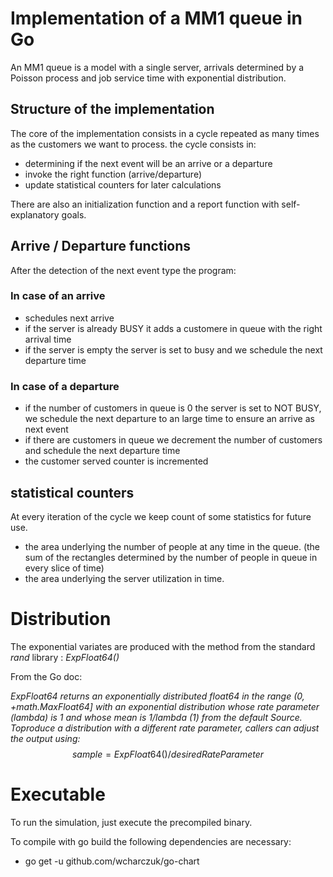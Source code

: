 # Implementation of a MM1 queue in Go
An MM1 queue is a model with a single server, arrivals determined by a Poisson process and job service time with exponential distribution.

## Structure of the implementation
The core of the implementation consists in a cycle repeated as many times as the customers we want to process. the cycle consists in:
- determining if the next event will be an arrive or a departure
- invoke the right function (arrive/departure)
- update statistical counters for later calculations

There are also an initialization function and a report function with self-explanatory goals.

## Arrive / Departure functions

After the detection of the next event type the program:

### In case of an arrive

- schedules next arrive 
- if the server is already BUSY it adds a customere in queue with the right arrival time
- if the server is empty the server  is set to busy and we schedule the next departure time
  
### In case of a departure

- if the number of customers in queue is 0 the server is set to NOT BUSY, we schedule the next departure to an large time to ensure an arrive as next event
- if there are customers in queue we decrement the number of customers and schedule the next departure time
- the customer served counter is incremented

## statistical counters
At every iteration of the cycle we keep count of some statistics for future use.

- the area underlying the number of people at any time in the queue. (the sum of the rectangles determined by the number of people in queue in every slice of time)
- the area underlying the server utilization in time.

# Distribution
The exponential variates are produced with the method from the standard *rand* library : *ExpFloat64()*

From the Go doc:

*ExpFloat64 returns an exponentially distributed float64 in the range (0, +math.MaxFloat64] with an exponential distribution whose rate parameter (lambda) is 1 and whose mean is 1/lambda (1) from the default Source. Toproduce a distribution with a different rate parameter, callers can adjust the output using:*
$$sample = ExpFloat64() / desiredRateParameter$$

# Executable

To run the simulation, just execute the precompiled binary. 

To compile with go build the following dependencies are necessary:
- go get -u github.com/wcharczuk/go-chart
  



